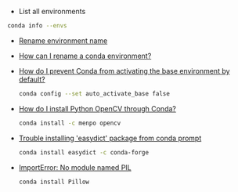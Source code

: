 * List all environments
```bash
conda info --envs
```

* [Rename environment name](../scripts/conda_environment_rename.sh)
* [How can I rename a conda environment?](https://stackoverflow.com/questions/42231764/how-can-i-rename-a-conda-environment)

* [How do I prevent Conda from activating the base environment by default?](https://stackoverflow.com/questions/54429210/how-do-i-prevent-conda-from-activating-the-base-environment-by-default)

  ```bash
  conda config --set auto_activate_base false	
  ```

* [How do I install Python OpenCV through Conda?](https://stackoverflow.com/questions/23119413/how-do-i-install-python-opencv-through-conda)

  ```bash
  conda install -c menpo opencv
  ```

* [Trouble installing 'easydict' package from conda prompt](https://stackoverflow.com/questions/47449723/trouble-installing-easydict-package-from-conda-prompt)

  ```bash
  conda install easydict -c conda-forge 
  ```

* [ImportError: No module named PIL](https://stackoverflow.com/questions/8863917/importerror-no-module-named-pil)

  ```bash
  conda install Pillow
  ```

  